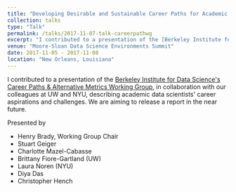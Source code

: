```yaml
---
title: "Developing Desirable and Sustainable Career Paths for Academic Data Scientists"
collection: talks
type: "Talk"
permalink: /talks/2017-11-07-talk-careerpathwg
excerpt: "I contributed to a presentation of the [Berkeley Institute for Data Science's Career Paths & Alternative Metrics Working Group](https://bids.berkeley.edu/working-groups/career-paths-and-alternative-metrics), in collaboration with our colleagues at UW and NYU, describing academic data scientists' career aspirations and challenges."
venue: "Moore-Sloan Data Science Environments Summit"
date: 2017-11-05 - 2017-11-08
location: "New Orleans, Louisiana"
---
```


I contributed to a presentation of the [Berkeley Institute for Data Science's Career Paths & Alternative Metrics Working Group](https://bids.berkeley.edu/working-groups/career-paths-and-alternative-metrics), in collaboration with our colleagues at UW and NYU, describing academic data scientists' career aspirations and challenges. We are aiming to release a report in the near future.

Presented by
* Henry Brady, Working Group Chair
* Stuart Geiger
* Charlotte Mazel-Cabasse
* Brittany Fiore-Gartland (UW)
* Laura Noren (NYU)
* Diya Das
* Christopher Hench

